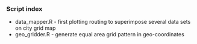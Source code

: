### Script index

* data_mapper.R - first plotting routing to superimpose several data sets on city grid map
* geo_gridder.R - generate equal area grid pattern in geo-coordinates


